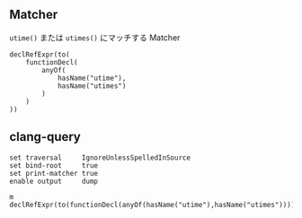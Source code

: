 ## Matcher

`utime()` または `utimes()` にマッチする Matcher

```
declRefExpr(to(
    functionDecl(
        anyOf(
            hasName("utime"),
            hasName("utimes")
        )
    )
))
```

## clang-query

```
set traversal     IgnoreUnlessSpelledInSource
set bind-root     true
set print-matcher true
enable output     dump

m declRefExpr(to(functionDecl(anyOf(hasName("utime"),hasName("utimes")))))
```
